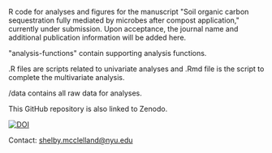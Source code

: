 R code for analyses and figures for the manuscript "Soil organic carbon sequestration fully mediated by microbes after compost application," currently under submission. Upon acceptance, the journal name and additional publication information will be added here.

"analysis-functions" contain supporting analysis functions.

.R files are scripts related to univariate analyses and .Rmd file is the script to complete the multivariate analysis.

/data contains all raw data for analyses.

This GitHub repository is also linked to Zenodo.

[![DOI](https://zenodo.org/badge/DOI/10.5281/zenodo.13750890.svg)](https://doi.org/10.5281/zenodo.13750890)

Contact: shelby.mcclelland@nyu.edu
